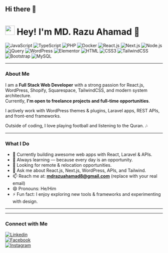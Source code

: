 ## Hi there 👋
<h1><img src="https://emojis.slackmojis.com/emojis/images/1531849430/4246/blob-sunglasses.gif?1531849430" width="30"/> Hey! I'm MD. Razu Ahamad 👋</h1>

![JavaScript](https://img.shields.io/badge/JavaScript-F7DF1E?style=flat-square&logo=javascript&logoColor=black)
![TypeScript](https://img.shields.io/badge/TypeScript-007ACC?style=flat-square&logo=typescript&logoColor=white)
![PHP](https://img.shields.io/badge/PHP-777BB4?style=flat-square&logo=php&logoColor=white)
![Docker](https://img.shields.io/badge/Docker-0CC1F3?style=flat-square&logo=docker&logoColor=white)
![React.js](https://img.shields.io/badge/React.js-0081CB?style=flat-square&logo=react&logoColor=61DAFB)
![Next.js](https://img.shields.io/badge/Next.js-0081CB?style=flat-square&logo=next&logoColor=61DAFB)
![Node.js](https://img.shields.io/badge/Node.js-43853D?style=flat-square&logo=node.js&logoColor=white)
![jQuery](https://img.shields.io/badge/jQuery-0769AD?style=flat-square&logo=jquery&logoColor=white)
![WordPress](https://img.shields.io/badge/Wordpress-21759B?style=flat-square&logo=wordpress&logoColor=white)
![Elementor](https://img.shields.io/badge/Elementor-9146FF?style=flat-square&logo=elementor&logoColor=white)
![HTML](https://img.shields.io/badge/HTML5-E34F26?style=flat-square&logo=html5&logoColor=white)
![CSS3](https://img.shields.io/badge/CSS3-1572B6?style=flat-square&logo=css3&logoColor=white)
![TailwindCSS](https://img.shields.io/badge/Tailwind_CSS-38B2AC?style=flat-square&logo=tailwind-css&logoColor=white)
![Bootstrap](https://img.shields.io/badge/Bootstrap-563D7C?style=flat-square&logo=bootstrap&logoColor=white)
![MySQL](https://img.shields.io/badge/MySQL-005C84?style=flat-square&logo=mysql&logoColor=white)


---

### About Me
I am a **Full Stack Web Developer** with a strong passion for React.js, WordPress, Shopify, Squarespace, TailwindCSS, and modern system architecture.  
Currently, **I'm open to freelance projects and full-time opportunities**.  

I actively work with WordPress themes & plugins, Laravel apps, REST APIs, and front-end frameworks.  

Outside of coding, I love playing football and listening to the Quran. 🎶  

---

### What I Do
- 🔭 Currently building awesome web apps with React, Laravel & APIs.  
- 🌱 Always learning — because every day is an opportunity.  
- 👯 Looking for remote & relocation opportunities.  
- 💬 Ask me about React.js, Next.js, WordPress, APIs, and Tailwind.  
- 📫 Reach me at: **mdrazuahamad8@gmail.com** (replace with your real email)  
- 😄 Pronouns: He/Him  
- ⚡ Fun fact: I enjoy exploring new tools & frameworks and experimenting with design.  

---
---

### Connect with Me

[![Linkedin](https://img.shields.io/badge/LinkedIn-0077B5?style=flat-square&logo=linkedin&logoColor=white)]([https://www.linkedin.com/in//mdrazuahamad/])  
[![Facebook](https://img.shields.io/badge/Facebook-1877F2?style=flat-square&logo=facebook&logoColor=white)]([https://facebook.com/MdRazuAhamad90s])  
[![Instagram](https://img.shields.io/badge/Instagram-1877F2?style=flat-square&logo=instagram&logoColor=white)]([https://www.instagram.com/fa_ra_bi_90s])  



